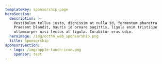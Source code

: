```yaml
---
templateKey: sponsorship-page
heroSection:
  description: >-
    Vestibulum tellus justo, dignissim at nulla id, fermentum pharetra neque.
    Praesent blandit, mauris id ornare sagittis, ligula enim tristique massa, in
    ullamcorper nisi lectus at ligula. Curabitur eros odio.
  heroImage: /img/octhh_web_sponsorship.png
  title: Sponsorship
sponsorsSection:
  - logo: /img/apple-touch-icon.png
    sponsor: test
---
```


